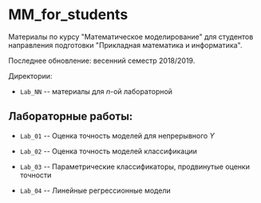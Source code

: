 # MM_for_students

Материалы по курсу "Математическое моделирование" для студентов направления подготовки "Прикладная математика и информатика".  

Последнее обновление: весенний семестр 2018/2019.  

Директории:  

* `Lab_NN` -- материалы для $n$-ой лабораторной   

## Лабораторные работы:   

* `Lab_01` -- Оценка точность моделей для непрерывного $Y$   

* `Lab_02` -- Оценка точность моделей классификации   

* `Lab_03` -- Параметрические классификаторы, продвинутые оценки точности   

* `Lab_04` -- Линейные регрессионные модели      